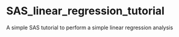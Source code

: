 # SAS_linear_regression_tutorial
A simple SAS tutorial to perform a simple linear regression analysis
